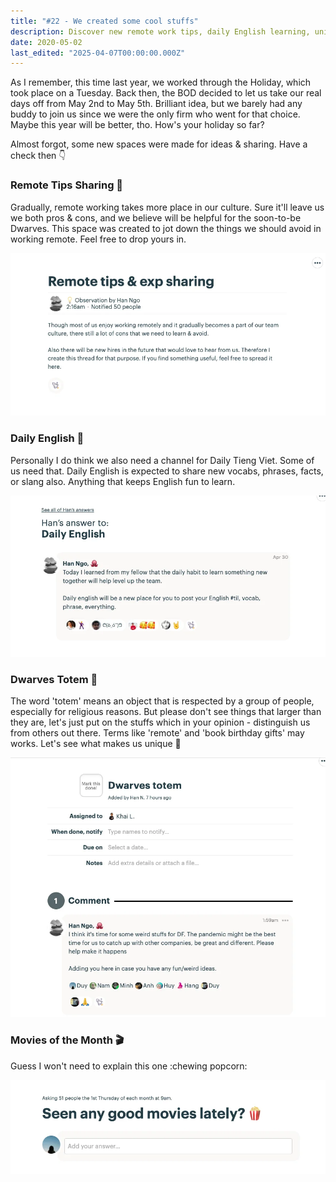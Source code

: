 ```yaml
---
title: "#22 - We created some cool stuffs"
description: Discover new remote work tips, daily English learning, unique team traditions, and monthly movie picks in our latest update for a fun and productive holiday season.
date: 2020-05-02
last_edited: "2025-04-07T00:00:00.000Z"
---
```


As I remember, this time last year, we worked through the Holiday, which took place on a Tuesday. Back then, the BOD decided to let us take our real days off from May 2nd to May 5th. Brilliant idea, but we barely had any buddy to join us since we were the only firm who went for that choice. Maybe this year will be better, tho. How's your holiday so far?

Almost forgot, some new spaces were made for ideas & sharing. Have a check then 👇

### Remote Tips Sharing 👀

Gradually, remote working takes more place in our culture. Sure it'll leave us we both pros & cons, and we believe will be helpful for the soon-to-be Dwarves. This space was created to jot down the things we should avoid in working remote. Feel free to drop yours in.

![](assets/notion-image-1744007143736-c6snp.webp)

### Daily English 📓

Personally I do think we also need a channel for Daily Tieng Viet. Some of us need that.
Daily English is expected to share new vocabs, phrases, facts, or slang also. Anything that keeps English fun to learn.

![](assets/notion-image-1744007144023-tl960.webp)

### Dwarves Totem 🔸

The word 'totem' means an object that is respected by a group of people, especially for religious reasons. But please don't see things that larger than they are, let's just put on the stuffs which in your opinion - distinguish us from others out there. Terms like 'remote' and 'book birthday gifts' may works. Let's see what makes us unique 🌚

![](assets/notion-image-1744007144286-bzq20.webp)

### Movies of the Month 🎬

Guess I won't need to explain this one :chewing popcorn:

![](assets/notion-image-1744007144608-7ry4c.webp)
